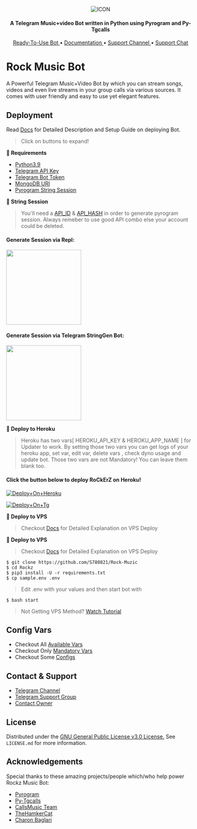 <p align="center"><img src="https://telegra.ph/file/40748b9107dac650b57f8.jpg" alt="ICON" </p>

<h4 align="center">
    A Telegram Music+video Bot written in Python using Pyrogram and Py-Tgcalls 
</h4>
<p align="center">
    <a href="https://t.me/YukkiRobot"> Ready-To-Use Bot </a> •
    <a href="https://S780821.gitbook.io/Rock-Muzic/about/getting-started"> Documentation </a> •
    <a href="https://t.me/Rockerz_Updates"> Support Channel </a> •
    <a href="https://t.me/Rockerz_Support"> Support Chat </a> 
</p>
    
# Rock Music Bot
A Powerful Telegram Music+Video Bot by which you can stream songs, videos and even live streams in your group calls via various sources. It comes with  user friendly and easy to use yet elegant features.

## Deployment
Read [Docs](https://S780821.gitbook.io/Rock-Muzic/deployment/requirements) for Detailed Description and Setup Guide on deploying Bot.

> Click on buttons to expand!

<b>🔗 Requirements</b>
<br>
    
- [Python3.9](https://www.python.org/downloads/release/python-390/)
- [Telegram API Key](https://docs.pyrogram.org/intro/setup#api-keys)
- [Telegram Bot Token](https://t.me/botfather)
- [MongoDB URI](https://telegra.ph/How-To-get-Mongodb-URI-04-06)
- [Pyrogram String Session](https://replit.com/@S780821/RoCkErZSeSsioN)
    



<b>🔗 String Session</b>
<br>
    
> You'll need a [API_ID](https://S780821.gitbook.io/Rock-Muzic/vars/mandatory-vars#1.-api_id) & [API_HASH](https://S780821.gitbook.io/Rock-Muzic/vars/mandatory-vars#2.-api_hash) in order to generate pyrogram session. 
> Always remeber to use good API combo else your account could be deleted.

<h4> Generate Session via Repl: </h4>    
<p><a href="https://replit.com/@S780821/Yukki-Music-String-Gen"><img src="https://img.shields.io/badge/Generate%20On%20Repl-blueviolet?style=for-the-badge&logo=appveyor" width="200""/></a></p>

<h4> Generate Session via Telegram StringGen Bot: </h4>    
<p><a href="https://t.me/Rock_Session_bot"><img src="https://img.shields.io/badge/TG%20String%20Gen%20Bot-blueviolet?style=for-the-badge&logo=appveyor" width="200""/></a></p>
    



<b>🔗 Deploy to Heroku</b>
<br>

> Heroku has two vars[ HEROKU_API_KEY & HEROKU_APP_NAME ] for Updater to work. 
> By setting those two vars you can get logs of your heroku app, set var, edit var, delete vars , check dyno usage and update bot. 
> Those two vars are not Mandatory! You can leave them blank too. 
    
<h4>Click the button below to deploy RoCkErZ on Heroku!</h4>    

[![Deploy+On+Heroku](https://www.herokucdn.com/deploy/button.svg)](https://heroku.com/deploy?template=https://github.com/Unknownvip/Rock-Muzic)


[![Deploy+On+Tg](https://img.shields.io/badge/DEPLOY%20VIA%20TELEGRAM%20BOT-blueviolet?style=for-the-badge&logo=telegram)](https://telegram.dog/XTZ_HerokuBot?start=Uzc4MDgyMS9Sb2NrLU11emljIFhtYXJ0eQ)





<b>🔗 Deploy to VPS</b>





> Checkout [Docs](https://S780821.gitbook.io/Rock-Muzic/deployment/local-hosting-or-vps) for Detailed Explanation on VPS Deploy





<b>🔗 Deploy to VPS</b>
<br>

> Checkout [Docs](https://S780821.gitbook.io/Rock-Muzic/deployment/local-hosting-or-vps) for Detailed Explanation on VPS Deploy


```console
$ git clone https://github.com/S780821/Rock-Muzic
$ cd Rockz
$ pip3 install -U -r requirements.txt
$ cp sample.env .env
```
> Edit .env with your values and then start bot with
```console
$ bash start
```

> Not Getting VPS Method? [Watch Tutorial](https://t.me/OfficialYukki/2275)


## Config Vars

- Checkout All [Available Vars](https://S780821.gitbook.io/Rock-Muzic/vars/available-vars)
- Checkout Only [Mandatory Vars](https://S780821.gitbook.io/Rock-Muzic/vars/mandatory-vars)
- Checkout Some [Configs](https://S780821.gitbook.io/Rock-Muzic/setup-config/config)

## Contact & Support

- [Telegram Channel](https://t.me/Rockerz_Updates)
- [Telegram Support Group](https://t.me/Rockerz_Support)
- [Contact Owner](https://t.me/xmartperson)


## License

Distributed under the [GNU General Public License v3.0 License.](https://github.com/S780821/Rock-Muzic/blob/main/LICENSE) See `LICENSE.md` for more information.

## Acknowledgements

Special thanks to these amazing projects/people which/who help power Rockz Music Bot:

- [Pyrogram](https://github.com/pyrogram/pyrogram)
- [Py-Tgcalls](https://github.com/pytgcalls/pytgcalls)
- [CallsMusic Team](https://github.com/Callsmusic)
- [TheHamkerCat](https://github.com/TheHamkerCat)
- [Charon Baglari](https://github.com/XCBv021)
